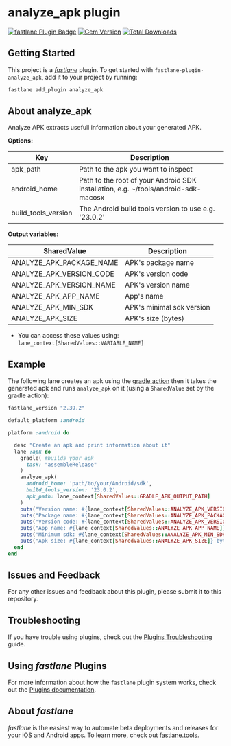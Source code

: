 # analyze_apk plugin

[![fastlane Plugin Badge](https://rawcdn.githack.com/fastlane/fastlane/master/fastlane/assets/plugin-badge.svg)](https://rubygems.org/gems/fastlane-plugin-analyze_apk) [![Gem Version](https://badge.fury.io/rb/fastlane-plugin-analyze_apk.svg)](https://badge.fury.io/rb/fastlane-plugin-analyze_apk) [![Total Downloads](http://ruby-gem-downloads-badge.herokuapp.com/fastlane-plugin-analyze_apk?type=total)](https://badge.fury.io/rb/fastlane-plugin-analyze_apk)

## Getting Started

This project is a [_fastlane_](https://github.com/fastlane/fastlane) plugin. To get started with `fastlane-plugin-analyze_apk`, add it to your project by running:

```bash
fastlane add_plugin analyze_apk
```

## About analyze_apk
Analyze APK extracts usefull information about your generated APK.

**Options:**

**Key**|**Description**
-----|-----
apk\_path|Path to the apk you want to inspect
android\_home|Path to the root of your Android SDK installation, e.g. ~/tools/android-sdk-macosx
build\_tools\_version|The Android build tools version to use e.g. '23.0.2'

**Output variables:**

**SharedValue**|**Description**
-----|-----
ANALYZE\_APK\_PACKAGE\_NAME|APK's package name
ANALYZE\_APK\_VERSION\_CODE|APK's version code
ANALYZE\_APK\_VERSION\_NAME|APK's version name
ANALYZE\_APK\_APP\_NAME|App's name
ANALYZE\_APK\_MIN\_SDK|APK's minimal sdk version
ANALYZE\_APK\_SIZE|APK's size (bytes)

* You can access these values using: ```lane_context[SharedValues::VARIABLE_NAME]```

## Example
The following lane creates an apk using the [gradle action](https://docs.fastlane.tools/actions/#gradle) then it takes the generated apk and runs ```analyze_apk``` on it (using a ```SharedValue``` set by the gradle action):

```ruby
fastlane_version "2.39.2"

default_platform :android

platform :android do

  desc "Create an apk and print information about it"
  lane :apk do
    gradle( #builds your apk
      task: "assembleRelease"
    )
    analyze_apk(
      android_home: 'path/to/your/Android/sdk',
      build_tools_version: '23.0.2',
      apk_path: lane_context[SharedValues::GRADLE_APK_OUTPUT_PATH]
    )
    puts("Version name: #{lane_context[SharedValues::ANALYZE_APK_VERSION_NAME]}")
    puts("Package name: #{lane_context[SharedValues::ANALYZE_APK_PACKAGE_NAME]}")
    puts("Version code: #{lane_context[SharedValues::ANALYZE_APK_VERSION_CODE]}")
    puts("App name: #{lane_context[SharedValues::ANALYZE_APK_APP_NAME]}")
    puts("Minimum sdk: #{lane_context[SharedValues::ANALYZE_APK_MIN_SDK]}")
    puts("Apk size: #{lane_context[SharedValues::ANALYZE_APK_SIZE]} bytes")
  end
end
```

## Issues and Feedback

For any other issues and feedback about this plugin, please submit it to this repository.

## Troubleshooting

If you have trouble using plugins, check out the [Plugins Troubleshooting](https://docs.fastlane.tools/plugins/plugins-troubleshooting/) guide.

## Using _fastlane_ Plugins

For more information about how the `fastlane` plugin system works, check out the [Plugins documentation](https://docs.fastlane.tools/plugins/create-plugin/).

## About _fastlane_

_fastlane_ is the easiest way to automate beta deployments and releases for your iOS and Android apps. To learn more, check out [fastlane.tools](https://fastlane.tools).
